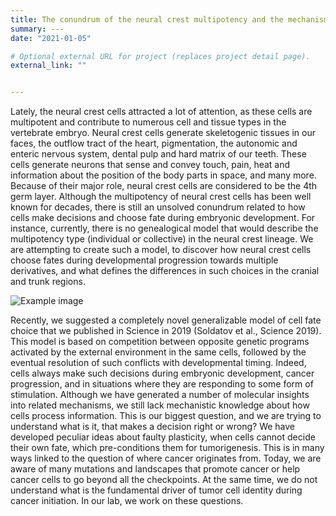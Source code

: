 ```yaml
---
title: The conundrum of the neural crest multipotency and the mechanisms of a fate choice
summary: ---
date: "2021-01-05"

# Optional external URL for project (replaces project detail page).
external_link: ""


---
```

Lately, the neural crest cells attracted a lot of attention, as these cells are multipotent and contribute to numerous cell and tissue types in the vertebrate embryo. Neural crest cells generate skeletogenic tissues in our faces, the outflow tract of the heart, pigmentation, the autonomic and enteric nervous system, dental pulp and hard matrix of our teeth. These cells generate neurons that sense and convey touch, pain, heat and information about the position of the body parts in space, and many more. Because of their major role, neural crest cells are considered to be the 4th germ layer. Although the multipotency of neural crest cells has been well known for decades, there is still an unsolved conundrum related to how cells make decisions and choose fate during embryonic development. For instance, currently, there is no genealogical model that would describe the multipotency type (individual or collective) in the neural crest lineage. We are attempting to create such a model, to discover how neural crest cells choose fates during developmental progression towards multiple derivatives, and what defines the differences in such choices in the cranial and trunk regions.


![Example image](/img/NCC.jpg)


Recently, we suggested a completely novel generalizable model of cell fate choice that we published in Science in 2019 (Soldatov et al., Science 2019). This model is based on competition between opposite genetic programs activated by the external environment in the same cells, followed by the eventual resolution of such conflicts with developmental timing. Indeed, cells always make such decisions during embryonic development, cancer progression, and in situations where they are responding to some form of stimulation. Although we have generated a number of molecular insights into related mechanisms, we still lack mechanistic knowledge about how cells process information. This is our biggest question, and we are trying to understand what is it, that makes a decision right or wrong? We have developed peculiar ideas about faulty plasticity, when cells cannot decide their own fate, which pre-conditions them for tumorigenesis. This is in many ways linked to the question of where cancer originates from. Today, we are aware of many mutations and landscapes that promote cancer or help cancer cells to go beyond all the checkpoints. At the same time, we do not understand what is the fundamental driver of tumor cell identity during cancer initiation. In our lab, we work on these questions.